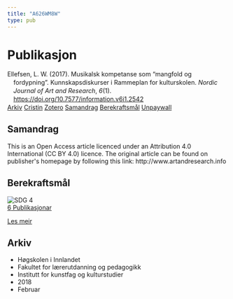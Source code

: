 ```yaml
---
title: "A626WM8W"
type: pub
---
```

<h1>Publikasjon</h1>
<article id="csl-bib-container-A626WM8W" class="csl-bib-container">
  <div class="csl-bib-body" style="line-height: 1.35; padding-left: 1em; text-indent:-1em;">
  <div class="csl-entry">Ellefsen, L. W. (2017). Musikalsk kompetanse som &#x201C;mangfold og fordypning&#x201D;. Kunnskapsdiskurser i Rammeplan for kulturskolen. <i>Nordic Journal of Art and Research</i>, <i>6</i>(1). <a href="https://doi.org/10.7577/information.v6i1.2542">https://doi.org/10.7577/information.v6i1.2542</a></div>
</div>
  <div class="csl-bib-buttons">
    <a href="#taxonomy-article-A626WM8W" class="csl-bib-button">Arkiv</a>
    <a href="https://app.cristin.no/results/show.jsf?id=1563543" alt="Cristin URL" class="csl-bib-button">Cristin</a>
    <a href="http://zotero.org/groups/5402882/items/A626WM8W" alt="Zotero URL" class="csl-bib-button">Zotero</a>
    <a href="#abstract-article-A626WM8W" class="csl-bib-button">Samandrag</a>
    <a href="#sdg-article-A626WM8W" class="csl-bib-button">Berekraftsmål</a>
    <a href="https://journals.hioa.no/index.php/information/article/download/2542/2464" class="csl-bib-button">Unpaywall</a>
  </div>
  <div id="csl-bib-meta-container-A626WM8W"></div>
</article>
<div id="csl-bib-meta-A626WM8W" class="csl-bib-meta">
  <article id="abstract-article-A626WM8W" class="abstract-article">
    <h1>Samandrag</h1>
    This is an Open Access article licenced under an Attribution 4.0 International (CC BY 4.0) licence. The original article can be found on publisher's homepage by following this link: http://www.artandresearch.info
  </article>
  <article id="sdg-article-A626WM8W" class="sdg-article">
    <h1>Berekraftsmål</h1>
    <div class="sdg-container"><div id="sdg4" class="sdg"> <img src="{{< params subfolder >}}images/sdg/sdg04_no.png" class="image" alt="SDG 4"> <div class="sdg-overlay"> <a href="{{< params subfolder >}}no/archive/?sdg=4#archive" class="sdg-publication-count"><span>6</span> Publikasjonar</a> <p><a href="NA" class="sdg-read-more">Les meir</a></p> </div> </div></div>
  </article>
  <article id="taxonomy-article-A626WM8W" class="taxonomy-article">
    <h1>Arkiv</h1>
    <ul>
      <li>Høgskolen i Innlandet</li>
      <li>Fakultet for lærerutdanning og pedagogikk</li>
      <li>Institutt for kunstfag og kulturstudier</li>
      <li>2018</li>
      <li>Februar</li>
    </ul>
  </article>
</div>

